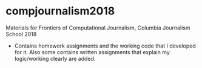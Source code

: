 # compjournalism2018
Materials for Frontiers of Computational Journalism, Columbia Journalism School 2018


* Contains homework assignments and the working code that I developed for it. Also some contains written assignments that explain my logic/working clearly are added. 
